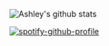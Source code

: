![Ashley's github stats](https://github-readme-stats.vercel.app/api?username=awoodford&show_icons=true&theme=dracula)

[![spotify-github-profile](https://spotify-github-profile.vercel.app/api/view?uid=1113248793&cover_image=true)](https://github.com/kittinan/spotify-github-profile)

<!--
**awoodford/awoodford** is a ✨ _special_ ✨ repository because its `README.md` (this file) appears on your GitHub profile.

Here are some ideas to get you started:

- 🔭 I’m currently working on ...
- 🌱 I’m currently learning ...
- 👯 I’m looking to collaborate on ...
- 🤔 I’m looking for help with ...
- 💬 Ask me about ...
- 📫 How to reach me: ...
- 😄 Pronouns: ...
- ⚡ Fun fact: ...
-->
